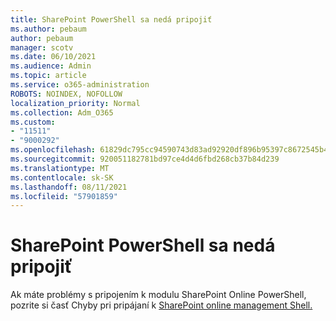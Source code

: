 ```yaml
---
title: SharePoint PowerShell sa nedá pripojiť
ms.author: pebaum
author: pebaum
manager: scotv
ms.date: 06/10/2021
ms.audience: Admin
ms.topic: article
ms.service: o365-administration
ROBOTS: NOINDEX, NOFOLLOW
localization_priority: Normal
ms.collection: Adm_O365
ms.custom:
- "11511"
- "9000292"
ms.openlocfilehash: 61829dc795cc94590743d83ad92920df896b95397c8672545b4894cd1d098e90
ms.sourcegitcommit: 920051182781bd97ce4d4d6fbd268cb37b84d239
ms.translationtype: MT
ms.contentlocale: sk-SK
ms.lasthandoff: 08/11/2021
ms.locfileid: "57901859"
---
```

# <a name="sharepoint-powershell-unable-to-connect"></a>SharePoint PowerShell sa nedá pripojiť

Ak máte problémy s pripojením k modulu SharePoint Online PowerShell, pozrite si časť Chyby pri pripájaní k [SharePoint online management Shell.](https://docs.microsoft.com/sharepoint/troubleshoot/administration/errors-connecting-to-management-shell)